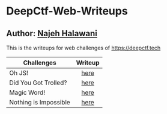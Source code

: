 # DeepCtf-Web-Writeups
## Author: [Najeh Halawani](https://instagram.com/najeh_halawani)
This is the writeups for web challenges of https://deepctf.tech

| Challenges           | Writeup           |
| -------------        |:-------------:
| Oh JS!               | [here]()          |
| Did You Got Trolled? | [here]()          |
| Magic Word!          | [here]()          |
| Nothing is Impossible| [here]()          |

